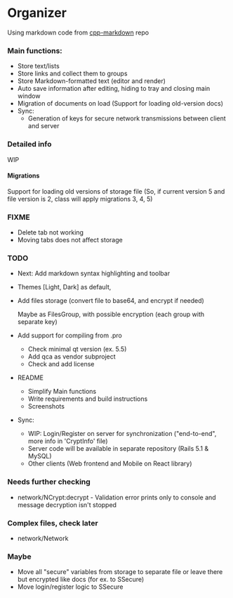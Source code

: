 # Organizer

Using markdown code from [cpp-markdown](https://github.com/sevenjay/cpp-markdown) repo

### Main functions:
- Store text/lists
- Store links and collect them to groups
- Store Markdown-formatted text (editor and render)
- Auto save information after editing, hiding to tray and closing main window
- Migration of documents on load (Support for loading old-version docs)
- Sync:
    - Generation of keys for secure network transmissions between client and server

### Detailed info
WIP

#### Migrations
Support for loading old versions of storage file (So, if current version 5 and file version is 2, class will apply migrations 3, 4, 5)

### FIXME
- Delete tab not working
- Moving tabs does not affect storage

### TODO
- Next: Add markdown syntax highlighting and toolbar

- Themes [Light, Dark] as default, 

- Add files storage (convert file to base64, and encrypt if needed)

  Maybe as FilesGroup, with possible encryption (each group with separate key)

- Add support for compiling from .pro
  - Check minimal qt version (ex. 5.5)
  - Add qca as vendor subproject
  - Check and add license
  
- README
  - Simplify Main functions
  - Write requirements and build instructions
  - Screenshots
  
- Sync:
    - WIP: Login/Register on server for synchronization ("end-to-end", more info in 'CryptInfo' file)
    - Server code will be available in separate repository (Rails 5.1 & MySQL)
    - Other clients (Web frontend and Mobile on React library)
    
### Needs further checking
- network/NCrypt:decrypt - Validation error prints only to console and message decryption isn't stopped

### Complex files, check later
- network/Network

### Maybe
- Move all "secure" variables from storage to separate file or leave there but encrypted like docs (for ex. to SSecure)
- Move login/register logic to SSecure

